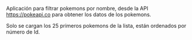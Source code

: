 Aplicación para filtrar pokemons por nombre, desde la API https://pokeapi.co para obtener los datos de los pokemons.

Solo se cargan los 25 primeros pokemons de la lista, están ordenados por número de Id.


